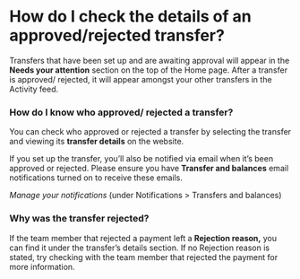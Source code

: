 # How do I check the details of an approved/rejected transfer?

Transfers that have been set up and are awaiting approval will appear in the **Needs your attention** section on the top of the Home page. After a transfer is approved/ rejected, it will appear amongst your other transfers in the Activity feed.

### How do I know who approved/ rejected a transfer?

You can check who approved or rejected a transfer by selecting the transfer and viewing its **transfer details** on the website. 

If you set up the transfer, you’ll also be notified via email when it’s been approved or rejected. Please ensure you have **Transfer and balances** email notifications turned on to receive these emails. 

_Manage your notifications_ (under Notifications > Transfers and balances)

### Why was the transfer rejected?

If the team member that rejected a payment left a **Rejection reason,** you can find it under the transfer’s details section. If no Rejection reason is stated, try checking with the team member that rejected the payment for more information.